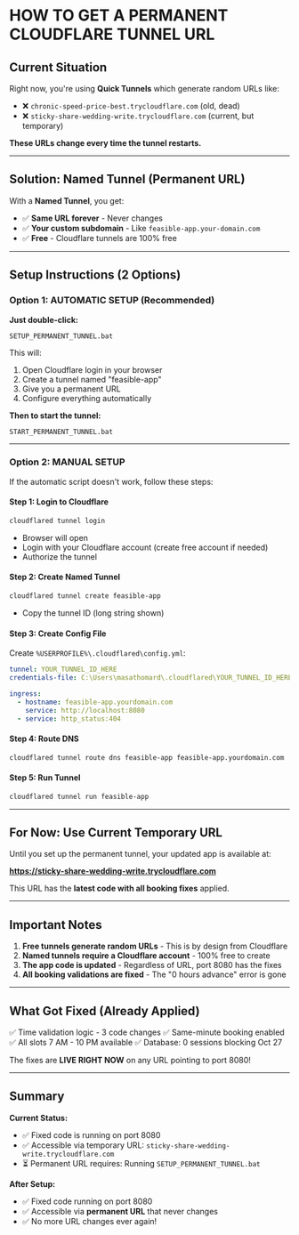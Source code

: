 # HOW TO GET A PERMANENT CLOUDFLARE TUNNEL URL

## Current Situation

Right now, you're using **Quick Tunnels** which generate random URLs like:
- ❌ `chronic-speed-price-best.trycloudflare.com` (old, dead)
- ❌ `sticky-share-wedding-write.trycloudflare.com` (current, but temporary)

**These URLs change every time the tunnel restarts.**

---

## Solution: Named Tunnel (Permanent URL)

With a **Named Tunnel**, you get:
- ✅ **Same URL forever** - Never changes
- ✅ **Your custom subdomain** - Like `feasible-app.your-domain.com`
- ✅ **Free** - Cloudflare tunnels are 100% free

---

## Setup Instructions (2 Options)

### Option 1: AUTOMATIC SETUP (Recommended)

**Just double-click:**
```
SETUP_PERMANENT_TUNNEL.bat
```

This will:
1. Open Cloudflare login in your browser
2. Create a tunnel named "feasible-app"
3. Give you a permanent URL
4. Configure everything automatically

**Then to start the tunnel:**
```
START_PERMANENT_TUNNEL.bat
```

---

### Option 2: MANUAL SETUP

If the automatic script doesn't work, follow these steps:

#### Step 1: Login to Cloudflare
```bash
cloudflared tunnel login
```
- Browser will open
- Login with your Cloudflare account (create free account if needed)
- Authorize the tunnel

#### Step 2: Create Named Tunnel
```bash
cloudflared tunnel create feasible-app
```
- Copy the tunnel ID (long string shown)

#### Step 3: Create Config File
Create `%USERPROFILE%\.cloudflared\config.yml`:

```yaml
tunnel: YOUR_TUNNEL_ID_HERE
credentials-file: C:\Users\masathomard\.cloudflared\YOUR_TUNNEL_ID_HERE.json

ingress:
  - hostname: feasible-app.yourdomain.com
    service: http://localhost:8080
  - service: http_status:404
```

#### Step 4: Route DNS
```bash
cloudflared tunnel route dns feasible-app feasible-app.yourdomain.com
```

#### Step 5: Run Tunnel
```bash
cloudflared tunnel run feasible-app
```

---

## For Now: Use Current Temporary URL

Until you set up the permanent tunnel, your updated app is available at:

**https://sticky-share-wedding-write.trycloudflare.com**

This URL has the **latest code with all booking fixes** applied.

---

## Important Notes

1. **Free tunnels generate random URLs** - This is by design from Cloudflare
2. **Named tunnels require a Cloudflare account** - 100% free to create
3. **The app code is updated** - Regardless of URL, port 8080 has the fixes
4. **All booking validations are fixed** - The "0 hours advance" error is gone

---

## What Got Fixed (Already Applied)

✅ Time validation logic - 3 code changes
✅ Same-minute booking enabled
✅ All slots 7 AM - 10 PM available
✅ Database: 0 sessions blocking Oct 27

The fixes are **LIVE RIGHT NOW** on any URL pointing to port 8080!

---

## Summary

**Current Status:**
- ✅ Fixed code is running on port 8080
- ✅ Accessible via temporary URL: `sticky-share-wedding-write.trycloudflare.com`
- ⏳ Permanent URL requires: Running `SETUP_PERMANENT_TUNNEL.bat`

**After Setup:**
- ✅ Fixed code running on port 8080
- ✅ Accessible via **permanent URL** that never changes
- ✅ No more URL changes ever again!
